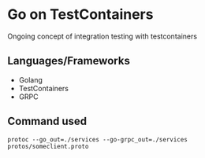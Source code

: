 # Go on TestContainers
Ongoing concept of integration testing with testcontainers

## Languages/Frameworks
- Golang
- TestContainers
- GRPC

## Command used
`protoc --go_out=./services --go-grpc_out=./services protos/someclient.proto `
